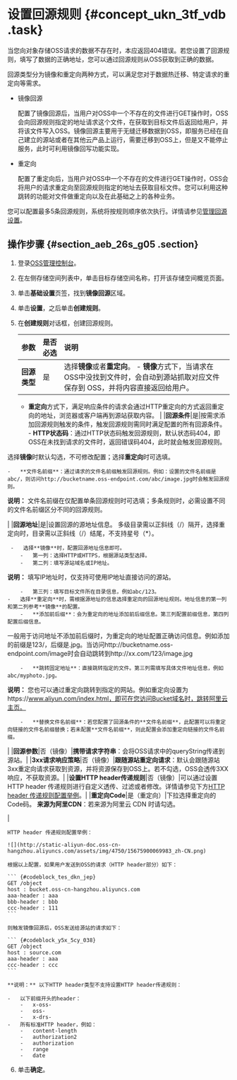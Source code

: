# 设置回源规则 {#concept_ukn_3tf_vdb .task}

当您向对象存储OSS请求的数据不存在时，本应返回404错误。若您设置了回源规则，填写了数据的正确地址，您可以通过回源规则从OSS获取到正确的数据。

回源类型分为镜像和重定向两种方式，可以满足您对于数据热迁移、特定请求的重定向等需求。

-   镜像回源

    配置了镜像回源后，当用户对OSS中一个不存在的文件进行GET操作时，OSS会向回源规则指定的地址请求这个文件，在获取到目标文件后返回给用户，并将该文件写入OSS。镜像回源主要用于无缝迁移数据到OSS，即服务已经在自己建立的源站或者在其他云产品上运行，需要迁移到OSS上，但是又不能停止服务，此时可利用镜像回写功能实现。

-   重定向

    配置了重定向后，当用户对OSS中一个不存在的文件进行GET操作时，OSS会将用户的请求重定向至回源规则指定的地址去获取目标文件。您可以利用这种跳转的功能对文件做重定向以及在此基础之上的各种业务。


您可以配置最多5条回源规则，系统将按规则顺序依次执行。详情请参见[管理回源设置](../../../../cn.zh-CN/开发指南/对象__文件（Object）/管理文件/管理回源设置.md#)。

## 操作步骤 {#section_aeb_26s_g05 .section}

1.  登录[OSS管理控制台](https://oss.console.aliyun.com/)。
2.  在左侧存储空间列表中，单击目标存储空间名称，打开该存储空间概览页面。
3.  单击**基础设置**页签，找到**镜像回源**区域。
4.  单击**设置**，之后单击**创建规则**。
5.  在**创建规则**对话框，创建回源规则。 

    |参数|是否必选|说明|
    |:-|:---|:-|
    |**回源类型**|是|选择**镜像**或者**重定向**。     -   **镜像**方式下，当请求在OSS中没找到文件时，会自动到源站抓取对应文件保存到 OSS，并将内容直接返回给用户。
    -   **重定向**方式下，满足响应条件的请求会通过HTTP重定向的方式返回重定向的地址，浏览器或客户端再到源站获取内容。
 |
    |**回源条件**|是|按需求添加回源规则触发的条件，触发回源规则需同时满足配置的所有回源条件。     -   **HTTP状态码**：通过HTTP状态码触发回源规则，默认状态码404，即OSS在未找到请求的文件时，返回错误码404，此时就会触发回源规则。

选择**镜像**时默认勾选，不可修改配置；选择**重定向**时可选填。

    -   **文件名前缀**：通过请求的文件名前缀触发回源规则。例如：设置的文件名前缀是abc/，则访问http://bucketname.oss-endpoint.com/abc/image.jpg时会触发回源规则。

**说明：** 文件名前缀在仅配置单条回源规则时可选填；多条规则时，必需设置不同的文件名前缀区分不同的回源规则。

 |
    |**回源地址**|是|设置回源的源地址信息。 多级目录需以正斜线（/）隔开，选择重定向时，目录需以正斜线（/）结尾，不支持星号（\*）。

     -   选择**镜像**时，配置回源地址信息即可。
        -   第一列：选择HTTP或HTTPS，根据源站类型选择。
        -   第二列：填写源站域名或IP地址。

**说明：** 填写IP地址时，仅支持可使用IP地址直接访问的源站。

        -   第三列：填写目标文件所在目录信息，例如abc/123。
    -   选择**重定向**时，需根据源地址的信息选择重定向的回源地址规则。地址信息的第一列和第二列参考**镜像**的配置。
        -   **添加前后缀**：会为重定向的地址添加前后缀信息。第三列配置前缀信息，第四列配置后缀信息。

一般用于访问地址不添加前后缀时，为重定向的地址配置正确访问信息。例如添加的前缀是123/，后缀是.jpg。当访问http://bucketname.oss-endpoint.com/image时会自动跳转到http://xx.com/123/image.jpg

        -   **跳转固定地址**：直接跳转指定的文件。第三列需填写具体文件地址信息，例如abc/myphoto.jpg。

**说明：** 您也可以通过重定向跳转到指定的网站。例如重定向设置为https://www.aliyun.com/index.html，即可在您访问Bucket域名时，跳转阿里云主页。

        -   **替换文件名前缀**：若您配置了回源条件的**文件名前缀**，此配置可以将重定向链接的文件名前缀替换；若未配置**文件名前缀**，则此配置会添加重定向链接的文件名前缀。
 |
    |**回源参数**|否（镜像）|**携带请求字符串**：会将OSS请求中的queryString传递到源站。|
    |**3xx请求响应策略**|否（镜像）|**跟随源站重定向请求**：默认会跟随源站3xx重定向请求获取到资源，并将资源保存到OSS上。若不勾选，OSS会透传3XX响应，不获取资源。|
    |**设置HTTP header传递规则**|否（镜像）|可以通过设置 HTTP header 传递规则进行自定义透传、过滤或者修改。详情请参见下方[HTTP header 传递规则配置举例](#)。|
    |**重定向Code**|是（重定向）|下拉选择重定向的Code码。 **来源为阿里CDN**：若来源为阿里云 CDN 时请勾选。

 |

    HTTP header 传递规则配置举例：

    ![](http://static-aliyun-doc.oss-cn-hangzhou.aliyuncs.com/assets/img/4750/15675900069983_zh-CN.png)

    根据以上配置，如果用户发送到OSS的请求（HTTP header部分）如下：

    ``` {#codeblock_tes_dkn_jep}
    GET /object
    host : bucket.oss-cn-hangzhou.aliyuncs.com
    aaa-header : aaa
    bbb-header : bbb
    ccc-header : 111
    ```

    则触发镜像回源后，OSS发送给源站的请求如下：

    ``` {#codeblock_y5x_5cy_038}
    GET /object
    host : source.com
    aaa-header : aaa
    ccc-header : ccc                       
    ```

    **说明：** 以下HTTP header类型不支持设置HTTP header传递规则：

    -   以下前缀开头的header：
        -   x-oss-
        -   oss-
        -   x-drs-
    -   所有标准HTTP header，例如：
        -   content-length
        -   authorization2
        -   authorization
        -   range
        -   date
6.  单击**确定**。

